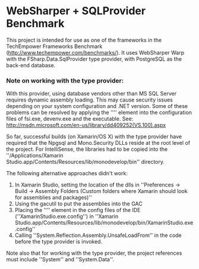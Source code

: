 ﻿# WebSharper + SQLProvider Benchmark

This project is intended for use as one of the frameworks in the TechEmpower Frameworks
Benchmark (http://www.techempower.com/benchmarks/). It uses WebSharper Warp with the
FSharp.Data.SqlProvider type provider, with PostgreSQL as the back-end database.

### Note on working with the type provider: 
With this provider, using database vendors other than MS SQL Server requires dynamic assembly 
loading. This may cause security issues depending on your system configuration and .NET version. 
Some of these problems can be resolved by applying the ''<loadFromRemoteSources>'' element into the 
configuration files of fsi.exe, devenv.exe and the executable. See: 
http://msdn.microsoft.com/en-us/library/dd409252(VS.100).aspx

So far, successful builds (on Xamarin/OS X) with the 
type provider have required that the Npgsql and Mono.Security DLLs reside at the root level of
the project. For IntelliSense, the libraries had to be copied into the
''/Applications/Xamarin Studio.app/Contents/Resources/lib/monodevelop/bin'' directory.

The following alternative approaches didn't work:
1. In Xamarin Studio, setting the location of the dlls in ''Preferences -> Build -> Assembly Folders (Custom folders where Xamarin should look for assemblies and packages)''
2. Using the gacutil to put the assemblies into the GAC
3. Placing the ''<loadFromRemoteSources>'' element in the config files of the IDE (''XamarinStudio.exe.config'') in ''Xamarin Studio.app/Contents/Resources/lib/monodevelop/bin/XamarinStudio.exe.config''
4. Calling ''System.Reflection.Assembly.UnsafeLoadFrom'' in the code before the type provider is invoked.

Note also that for working with the type provider, the project references must include ''System'' and ''System.Data''.
